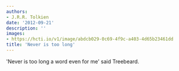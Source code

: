 ```yaml
---
authors:
- J.R.R. Tolkien
date: '2012-09-21'
description: ''
images:
- https://hcti.io/v1/image/abdcb029-0c69-4f9c-a403-4d65b23461dd
title: 'Never is too long'
---
```


'Never is too long a word even for me' said Treebeard.